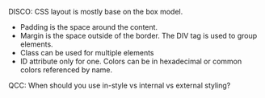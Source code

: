 DISCO:
CSS layout is mostly base on the box model. 
- Padding is the space around the content.
- Margin is the space outside of the border. 
The DIV tag is used to group elements.
- Class can be used for multiple elements
- ID attribute only for one. 
Colors can be in hexadecimal or common colors referenced by name.

QCC: 
When should you use in-style vs internal vs external styling?